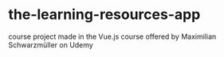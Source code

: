 # the-learning-resources-app
course project made in the Vue.js course offered by Maximilian Schwarzmüller on Udemy
